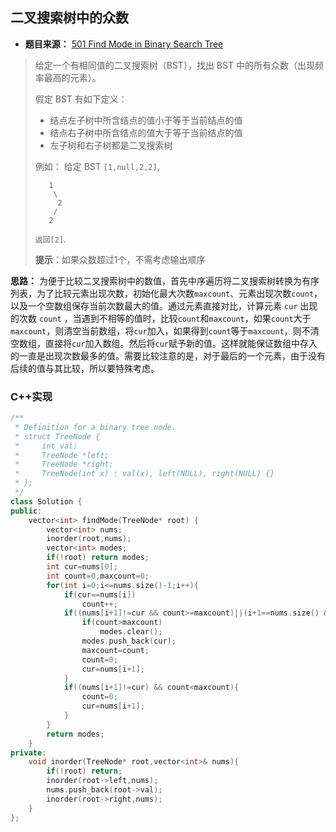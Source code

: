 ## 二叉搜索树中的众数

* **题目来源：** [501 Find Mode in Binary Search Tree](https://leetcode-cn.com/problems/find-mode-in-binary-search-tree/)

> 给定一个有相同值的二叉搜索树（BST），找出 BST 中的所有众数（出现频率最高的元素）。
>
> 假定 BST 有如下定义：
>
> - 结点左子树中所含结点的值小于等于当前结点的值
> - 结点右子树中所含结点的值大于等于当前结点的值
> - 左子树和右子树都是二叉搜索树
>
> 例如：
> 给定 BST `[1,null,2,2]`,
>
> ```
>    1
>     \
>      2
>     /
>    2
> ```
>
> `返回[2]`.
>
> **提示**：如果众数超过1个，不需考虑输出顺序

**思路：** 为便于比较二叉搜索树中的数值，首先中序遍历将二叉搜索树转换为有序列表，为了比较元素出现次数，初始化最大次数`maxcount`、元素出现次数`count`，以及一个空数组保存当前次数最大的值。通过元素直接对比，计算元素 `cur` 出现的次数 `count` ，当遇到不相等的值时，比较`count`和`maxcount`，如果`count`大于`maxcount`，则清空当前数组，将`cur`加入，如果得到`count`等于`maxcount`，则不清空数组，直接将`cur`加入数组。然后将`cur`赋予新的值。这样就能保证数组中存入的一直是出现次数最多的值。需要比较注意的是，对于最后的一个元素，由于没有后续的值与其比较，所以要特殊考虑。

### C++实现

```C++
/**
 * Definition for a binary tree node.
 * struct TreeNode {
 *     int val;
 *     TreeNode *left;
 *     TreeNode *right;
 *     TreeNode(int x) : val(x), left(NULL), right(NULL) {}
 * };
 */
class Solution {
public:
    vector<int> findMode(TreeNode* root) {
        vector<int> nums;
        inorder(root,nums);
        vector<int> modes;
        if(!root) return modes;
        int cur=nums[0];
        int count=0,maxcount=0;
        for(int i=0;i<=nums.size()-1;i++){
            if(cur==nums[i])
                count++;
            if((nums[i+1]!=cur && count>=maxcount)||(i+1==nums.size() && count>=maxcount)){
                if(count>maxcount)
                    modes.clear();
                modes.push_back(cur);
                maxcount=count;
                count=0;
                cur=nums[i+1];
            }
            if((nums[i+1]!=cur) && count<maxcount){
                count=0;
                cur=nums[i+1];
            }
        }
        return modes;
    }
private:
    void inorder(TreeNode* root,vector<int>& nums){
        if(!root) return;
        inorder(root->left,nums);
        nums.push_back(root->val);
        inorder(root->right,nums);
    }
};
```